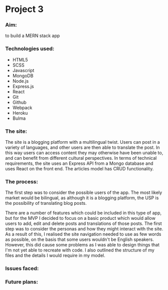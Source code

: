 # Project 3


### Aim:
to build a MERN stack app

### Technologies used:
* HTML5
* SCSS
* Javascript
* MongoDB
* Node.js
* Express.js
* React
* Git
* Github
* Webpack
* Heroku
* Bulma


### The site:
The site is a blogging platform with a multilingual twist. Users can post in a variety of languages, and other users are then able to translate the post. In this way users can access content they may otherwise have been unable to, and can benefit from different cultural perspectives. In terms of technical requirements, the site uses an Express API from a Mongo database and uses React on the front end. The articles model has CRUD functionality.


### The process:
The first step was to consider the possible users of the app. The most likely market would be bilingual, as although it is a blogging platform, the USP is the possibility of translating blog posts.  

There are a number of features which could be included in this type of app, but for the MVP I decided to focus on a basic product which would allow users to add, edit and delete posts and translations of those posts. The first step was to consider the personas and how they might interact with the site. As a result of this, I realised the site navigation needed to use as few words as possible, on the basis that some users wouldn't be English speakers. However, this did cause some problems as I was able to design things that I'm not yet able to recreate with code.
I also outlined the structure of my files and the details I would require in my model.



### Issues faced:



### Future plans:
